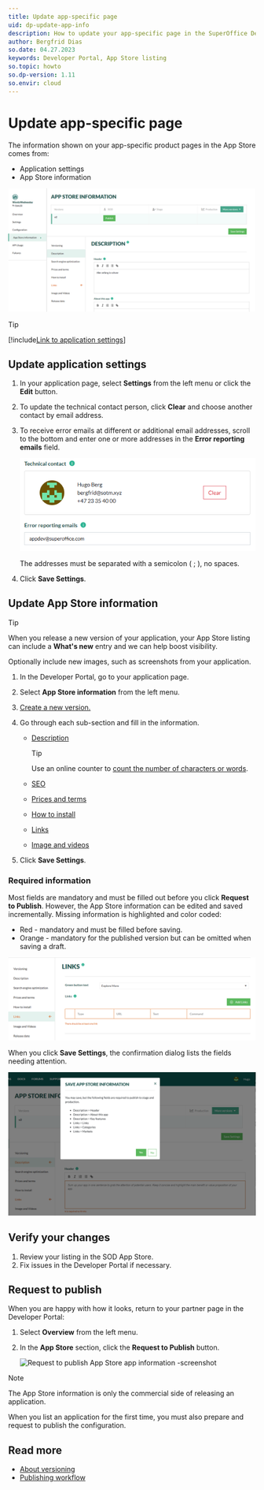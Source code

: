 ```yaml
---
title: Update app-specific page
uid: dp-update-app-info
description: How to update your app-specific page in the SuperOffice Developer Portal.
author: Bergfrid Dias
so.date: 04.27.2023
keywords: Developer Portal, App Store listing
so.topic: howto
so.dp-version: 1.11
so.envir: cloud
---
```


# Update app-specific page

The information shown on your app-specific product pages in the App Store comes from:

* Application settings
* App Store information

![App Store information for an application -screenshot][img1]

<!-- markdownlint-disable DOCSMD007 -->
> [!TIP]
> [!include[Link to application settings](../../includes/see-app-settings.md)]
<!-- markdownlint-restore -->

## Update application settings

1. In your application page, select **Settings** from the left menu or click the **Edit** button.

1. To update the technical contact person, click **Clear** and choose another contact by email address.

1. To receive error emails at different or additional email addresses, scroll to the bottom and enter one or more addresses in the **Error reporting emails** field.

    ![Application settings, error reporting emails -screenshot][img5]

    The addresses must be separated with a semicolon ( ; ), no spaces.

1. Click **Save Settings**.

## Update App Store information

> [!TIP]
> When you release a new version of your application, your App Store listing can include a **What's new** entry and we can help boost visibility.
>
> Optionally include new images, such as screenshots from your application.

1. In the Developer Portal, go to your application page.
1. Select **App Store information** from the left menu.
1. [Create a new version.][3]
1. Go through each sub-section and fill in the information.

    * [Description][5]

        > [!TIP]
        > Use an online counter to [count the number of characters or words][6].

    * [SEO][1]
    * [Prices and terms][7]
    * [How to install][8]
    * [Links][9]
    * [Image and videos][2]

1. Click **Save Settings**.

### Required information

Most fields are mandatory and must be filled out before you click **Request to Publish**. However, the App Store information can be edited and saved incrementally. Missing information is highlighted and color coded:

* Red - mandatory and must be filled before saving.
* Orange - mandatory for the published version but can be omitted when saving a draft.

![Warning Links field is blank -screenshot][img4]

When you click **Save Settings**, the confirmation dialog lists the fields needing attention.

![Warning when saving while mandatory info is missing -screenshot][img3]

## Verify your changes

1. Review your listing in the SOD App Store.
2. Fix issues in the Developer Portal if necessary.

## Request to publish

When you are happy with how it looks, return to your partner page in the Developer Portal:

1. Select **Overview** from the left menu.
2. In the **App Store** section, click the **Request to Publish** button.

    ![Request to publish App Store app information -screenshot][img2]

> [!NOTE]
> The App Store information is only the commercial side of releasing an application.
>
> When you list an application for the first time, you must also prepare and request to publish the configuration.

## Read more

* [About versioning][3]
* [Publishing workflow][4]

<!-- Referenced links -->
[1]: seo.md
[2]: images-and-videos.md
[7]: prices-and-terms.md
[8]: user-guide.md#how-to-install
[9]: user-guide.md#links
[3]: ../../create-app/versioning.md
[4]: ../../create-app/request-to-publish.md
[5]: ../requirements/marketing.md#application-description
[6]: https://www.charactercountonline.com

<!-- Referenced images -->
[img1]: media/app-store-listing.png
[img3]: media/warn-mandatory-missing.png
[img4]: media/warn-no-links.png
[img2]: ../../media/request-to-publish.png
[img5]: ../../media/error-reporting-emails.png
